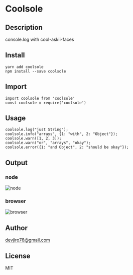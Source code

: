 # Coolsole

## Description
console.log with cool-askii-faces

## Install
```
yarn add coolsole
npm install --save coolsole
```

## Import
```
import coolsole from 'coolsole'
const coolsole = require('coolsole')
```

## Usage
```
coolsole.log("just String");
coolsole.info("arrays", {1: "with", 2: "Object"});
coolsole.warn([1, 2, 3]);
coolsole.warn("or", "arrays", "okay");
coolsole.error({1: "and Object", 2: "should be okay"});
```
## Output
### node
![node](https://user-images.githubusercontent.com/25057349/41197782-e5d90122-6ca3-11e8-9d9c-ff37596b7602.png)

### browser
![browser](https://user-images.githubusercontent.com/25057349/41197826-a20fffa8-6ca4-11e8-9895-e5798cdc3a05.png)

## Author
devjiro76@gmail.com

## License
MIT

        